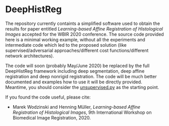 # DeepHistReg

The repository currently containts a simplified software used to obtain the results for paper entitled *Learning-based Affine Registration of Histological Images* accepted for the WBIR 2020 conference. The source code provided here is a minimal working example, without all the experiments and intermediate code which led to the proposed solution (like supervised/adversarial approaches/different cost functions/different network architectures).

The code will soon (probably May/June 2020) be replaced by the full DeepHistReg framework including deep segmentation, deep affine registration and deep nonrigid registration. The code will be much better documented and examples how to use it will be directly provided.
Meantime, you should consider the [unsupervised.py](https://github.com/lNefarin/DeepHistReg/blob/master/unsupervised.py) as the starting point.

If you found the code useful, please cite:
* Marek Wodzinski and Henning Müller, *Learning-based Affine Registration of Histological Images*, 9th International Workshop on Biomedical Image Registration, 2020.
